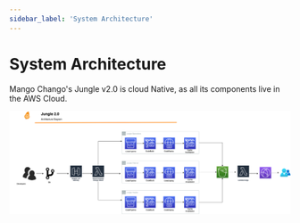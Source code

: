 ```yaml
---
sidebar_label: 'System Architecture'
---
```


# System Architecture

Mango Chango's Jungle v2.0 is cloud Native, as all its components live in the AWS Cloud.

![System Architecture](../assets/system-arch.png)
